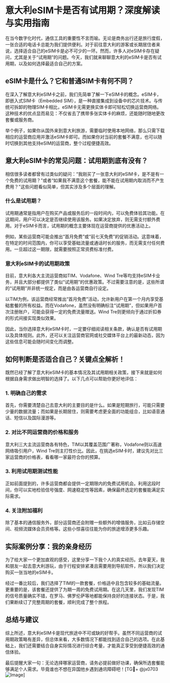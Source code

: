 # 意大利eSIM卡是否有试用期？深度解读与实用指南

在当今数字化时代，通信工具的重要性不言而喻。无论是商务出行还是旅行度假，一张合适的电话卡总能为我们提供便利。对于前往意大利的游客或长期居住者来说，选择适合自己的eSIM卡是必不可少的一环。然而，许多人对eSIM卡存在疑问，尤其是关于“试用期”的问题。今天，我们就来聊聊意大利的eSIM卡是否有试用期，以及如何选择最适合自己的方案。

## eSIM卡是什么？它和普通SIM卡有何不同？

在深入了解意大利eSIM卡之前，我们先简单了解一下eSIM卡的概念。eSIM卡，即嵌入式SIM卡（Embedded SIM），是一种直接集成到设备中的芯片技术。与传统可拆卸的物理SIM卡相比，eSIM卡无需更换实体卡即可轻松切换运营商网络。这种技术的优点显而易见：不仅省去了携带多张实体卡的麻烦，还能随时随地更改套餐或服务商。

举个例子，如果你从国外来到意大利旅游，需要临时使用本地网络，那么只需下载相应的运营商应用并激活eSIM卡即可。而如果你对当前的套餐不满意，也可以随时切换到其他支持eSIM的运营商，整个过程便捷高效。

## 意大利eSIM卡的常见问题：试用期到底有没有？

相信很多读者都曾有过类似的疑问：“我刚买了一张意大利的eSIM卡，是不是有一个免费的试用期？”或者“如果我不满意这个套餐，能不能在试用期内取消而不产生费用？”这些问题看似简单，但其实涉及多个层面的理解。

### 什么是试用期？

试用期通常是指用户在购买产品或服务后的一段时间内，可以免费体验其功能。在这期间，用户可以决定是否继续使用该服务。如果决定放弃，则无需支付额外费用。对于eSIM卡而言，试用期的概念主要体现在运营商提供的优惠活动上。

例如，某些运营商可能会推出“首月免费”或“前七天免费”的促销活动。这意味着，在特定的时间范围内，你可以享受基础流量或通话时长的服务，而无需支付任何费用。一旦超过这一期限，就需要按照正常资费标准付费。

### 意大利eSIM卡的试用期政策

目前，意大利各大主流运营商如TIM、Vodafone、Wind Tre等均支持eSIM卡业务，并且大部分都提供了类似“试用期”的优惠政策。不过需要注意的是，这些所谓的“试用期”并非统一规定，而是由各运营商自行设定。

以TIM为例，该运营商经常推出“首月免费”活动，允许新用户在第一个月内享受基础套餐的所有权益。而在Vodafone，虽然没有明确标注“试用期”，但如果用户首次注册账户，可能会获得一定的免费流量赠送。Wind Tre则更倾向于通过折扣券的形式间接实现类似效果。

因此，当你选择意大利eSIM卡时，一定要仔细阅读相关条款，确认是否有试用期以及具体规则。此外，还可以关注运营商官网或社交媒体平台上的最新动态，因为这些信息可能会随时间变化而调整。

## 如何判断是否适合自己？关键点全解析！

既然已经了解了意大利eSIM卡的基本情况及其试用期相关政策，接下来就是如何根据自身需求做出明智的选择了。以下几点可以帮助你更好地评估：

### 1. 明确自己的需求

首先，你需要清楚自己去意大利的主要目的是什么。如果是短期旅行，可能只需要少量的数据流量；而如果是长期居住，则需要考虑更全面的功能组合，比如语音通话、短信以及国际漫游等。

### 2. 对比不同运营商的价格和服务

意大利三大主流运营商各有特色，TIM以其覆盖范围广著称，Vodafone则以高速网络吸引用户，Wind Tre则主打性价比。因此，在挑选eSIM卡时，建议先对比三家运营商的价格表，看看哪一家最符合你的预算。

### 3. 利用试用期测试性能

正如前面提到的，许多运营商都会提供一定期限内的免费试用机会。利用这段时间，你可以实地检验信号强度、网速稳定性等因素，确保最终选定的套餐能满足实际需求。

### 4. 关注附加福利

除了基本的通信服务外，部分运营商还会附赠一些额外的增值服务，比如云存储空间、视频流媒体会员资格等。这些小惊喜往往能为你的旅途增添更多乐趣。

## 实际案例分享：我的亲身经历

为了给大家一个更加直观的感受，这里分享一下我个人的真实经历。去年夏天，我和朋友一起去意大利游玩，由于行程安排紧凑且需要用到导航软件，所以我们决定购买一张当地的eSIM卡。

经过一番比较后，我们选择了TIM的一款套餐，价格适中且包含较多的基础流量。更重要的是，该套餐还提供了为期一周的免费试用期。在这几天里，我们发现TIM的信号质量确实不错，在罗马、佛罗伦萨等地都能保持良好的连接状态。于是，我们果断续订了完整周期的套餐，顺利完成了整个旅程。

## 总结与建议

综上所述，意大利eSIM卡是现代旅途中不可或缺的好帮手。虽然不同运营商的试用期政策略有差异，但总体来看，大多数情况下都能找到适合自己的选项。在此基础上，我们还需要结合自身实际情况进行综合考量，才能真正享受到便捷高效的通信体验。

最后提醒大家一句：无论选择哪家运营商，请务必提前做好功课，确保所选套餐能够满足个人需求。毕竟谁也不想在异国他乡遇到通讯障碍吧！[TG💪+ @jx0703 ![Image](https://github.com/user-attachments/assets/dbca1d08-cadb-493c-b0ec-ad6f7a83f270)]